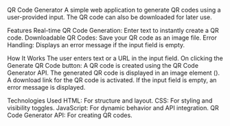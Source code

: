 QR Code Generator
A simple web application to generate QR codes using a user-provided input. The QR code can also be downloaded for later use.

Features
Real-time QR Code Generation: Enter text to instantly create a QR code.
Downloadable QR Codes: Save your QR code as an image file.
Error Handling: Displays an error message if the input field is empty.

How It Works
The user enters text or a URL in the input field.
On clicking the Generate QR Code button:
A QR code is created using the QR Code Generator API.
The generated QR code is displayed in an image element (<img>).
A download link for the QR code is activated.
If the input field is empty, an error message is displayed.

Technologies Used
HTML: For structure and layout.
CSS: For styling and visibility toggles.
JavaScript: For dynamic behavior and API integration.
QR Code Generator API: For creating QR codes.
